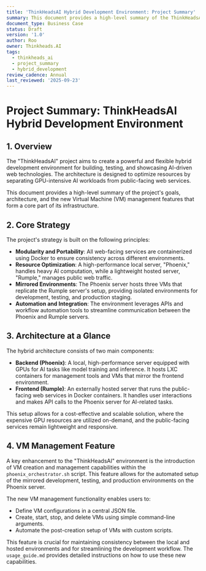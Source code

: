 ```yaml
---
title: 'ThinkHeadsAI Hybrid Development Environment: Project Summary'
summary: This document provides a high-level summary of the ThinkHeadsAI project's goals, architecture, and new VM management features.
document_type: Business Case
status: Draft
version: '1.0'
author: Roo
owner: Thinkheads.AI
tags:
  - thinkheads_ai
  - project_summary
  - hybrid_development
review_cadence: Annual
last_reviewed: '2025-09-23'
---
```

# Project Summary: ThinkHeadsAI Hybrid Development Environment

## 1. Overview

The "ThinkHeadsAI" project aims to create a powerful and flexible hybrid development environment for building, testing, and showcasing AI-driven web technologies. The architecture is designed to optimize resources by separating GPU-intensive AI workloads from public-facing web services.

This document provides a high-level summary of the project's goals, architecture, and the new Virtual Machine (VM) management features that form a core part of its infrastructure.

## 2. Core Strategy

The project's strategy is built on the following principles:

-   **Modularity and Portability**: All web-facing services are containerized using Docker to ensure consistency across different environments.
-   **Resource Optimization**: A high-performance local server, "Phoenix," handles heavy AI computation, while a lightweight hosted server, "Rumple," manages public web traffic.
-   **Mirrored Environments**: The Phoenix server hosts three VMs that replicate the Rumple server's setup, providing isolated environments for development, testing, and production staging.
-   **Automation and Integration**: The environment leverages APIs and workflow automation tools to streamline communication between the Phoenix and Rumple servers.

## 3. Architecture at a Glance

The hybrid architecture consists of two main components:

-   **Backend (Phoenix)**: A local, high-performance server equipped with GPUs for AI tasks like model training and inference. It hosts LXC containers for management tools and VMs that mirror the frontend environment.
-   **Frontend (Rumple)**: An externally hosted server that runs the public-facing web services in Docker containers. It handles user interactions and makes API calls to the Phoenix server for AI-related tasks.

This setup allows for a cost-effective and scalable solution, where the expensive GPU resources are utilized on-demand, and the public-facing services remain lightweight and responsive.

## 4. VM Management Feature

A key enhancement to the "ThinkHeadsAI" environment is the introduction of VM creation and management capabilities within the `phoenix_orchestrator.sh` script. This feature allows for the automated setup of the mirrored development, testing, and production environments on the Phoenix server.

The new VM management functionality enables users to:

-   Define VM configurations in a central JSON file.
-   Create, start, stop, and delete VMs using simple command-line arguments.
-   Automate the post-creation setup of VMs with custom scripts.

This feature is crucial for maintaining consistency between the local and hosted environments and for streamlining the development workflow. The `usage_guide.md` provides detailed instructions on how to use these new capabilities.

